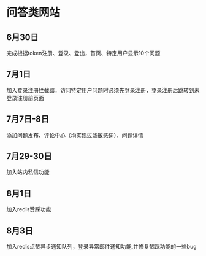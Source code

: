 # 问答类网站
## 6月30日
完成根据token注册、登录、登出，首页、特定用户显示10个问题

## 7月1日
加入登录注册拦截器，访问特定用户问题时必须先登录注册，登录注册后跳转到未登录注册前页面

## 7月7日-8日
添加问题发布、评论中心（均实现过滤敏感词），问题详情

## 7月29-30日
加入站内私信功能

## 8月1日
加入redis赞踩功能

## 8月3日
加入redis点赞异步通知队列，登录异常邮件通知功能,并修复赞踩功能的一些bug

